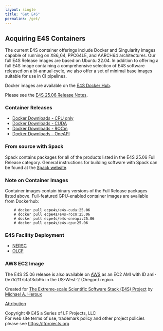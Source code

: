 ```yaml
---
layout: single
title: "Get E4S"
permalink: /get/
---
```


## Acquiring E4S Containers

The current E4S container offerings include Docker and Singularity
images capable of running on X86_64, PPC64LE, and AARCH64 architectures.
Our full E4S Release images are based on Ubuntu 22.04. In addition to
offering a full E4S image containing a comprehensive selection of E4S
software released on a bi-annual cycle, we also offer a set of minimal
base images suitable for use in CI pipelines.

Docker images are available on the [E4S Docker
Hub](https://hub.docker.com/u/ecpe4s).

Please see the [E4S 25.06 Release
Notes](https://oaciss.uoregon.edu/e4s/talks/E4S_25.06.pdf).

### Container Releases

-   [Docker Downloads - CPU only](https://hub.docker.com/r/ecpe4s/e4s-cpu/tags)
-   [Docker Downloads - CUDA](https://hub.docker.com/r/ecpe4s/e4s-cuda/tags)
-   [Docker Downloads - ROCm](https://hub.docker.com/r/ecpe4s/e4s-rocm/tags)
-   [Docker Downloads - OneAPI](https://hub.docker.com/r/ecpe4s/e4s-oneapi/tags)

### From source with Spack

Spack contains packages for all of the products listed in the E4S 25.06
Full Release category. General instructions for building software with
Spack can be found at the [Spack
website](https://spack.readthedocs.io/en/latest/).

### Note on Container Images

Container images contain binary versions of the Full Release packages
listed above. Full-featured GPU-enabled container images are available
from Dockerhub:
```
    # docker pull ecpe4s/e4s-cuda:25.06
    # docker pull ecpe4s/e4s-rocm:25.06
    # docker pull ecpe4s/e4s-oneapi:25.06
    # docker pull ecpe4s/e4s-cpu:25.06
```
### E4S Facility Deployment

- [NERSC](https://docs.nersc.gov/applications/e4s/)
- [OLCF](https://docs.olcf.ornl.gov/software/e4s.html)

### AWS EC2 Image

The E4S 25.06 release is also available on [AWS](http://aws.amazon.com/)
as an EC2 AMI with ID ami-0e752117cfa13cb9b in the US-West-2 (Oregon)
region.

Created for [The Extreme-scale Scientific Software Stack (E4S)
Project](https://e4s-project.github.io/) by [Michael A.
Heroux](https://maherou.github.io/)

[Attribution](https://e4s-project.github.io/credit.html)

Copyright © E4S a Series of LF Projects, LLC\
For web site terms of use, trademark policy and other project policies
please see <https://lfprojects.org>.
